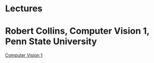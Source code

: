 # Lectures

# Robert Collins, Computer Vision 1, Penn State University
[Computer Vision 1](http://www.cse.psu.edu/~rtc12/CSE486/)
